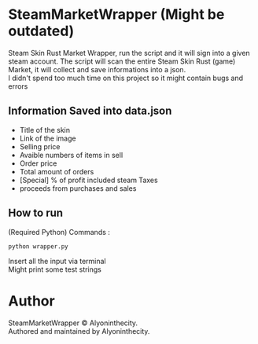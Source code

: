 # SteamMarketWrapper (Might be outdated)
Steam Skin Rust Market Wrapper, run the script and it will sign into a given steam account. The script will scan the entire Steam Skin Rust (game) Market, it will collect and save informations into a json.<br>
I didn't spend too much time on this project so it might contain bugs and errors
## Information Saved into data.json
- Title of the skin
- Link of the image
- Selling price
- Avaible numbers of items in sell
- Order price
- Total amount of orders
- [Special] % of profit included steam Taxes
- proceeds from purchases and sales

## How to run
(Required Python)
Commands :
```
python wrapper.py
```
Insert all the input via terminal<br/>
Might print some test strings

# Author
SteamMarketWrapper © Alyoninthecity.<br/>
Authored and maintained by Alyoninthecity.
